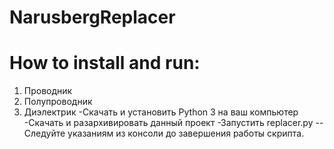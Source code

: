 # NarusbergReplacer
# How to install and run:

1.	Проводник
2.	Полупроводник
3.	Диэлектрик
-Скачать и установить Python 3 на ваш компьютер
-Скачать и разархивировать данный проект
-Запустить replacer.py
--Следуйте указаниям из консоли до завершения работы скрипта.
